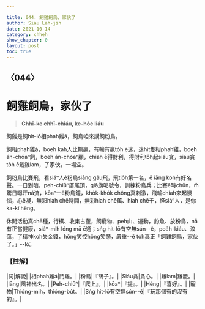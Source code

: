 ```yaml
---

title: 044. 飼雞飼鳥，家伙了
author: Siau Lah-jih
date: 2021-10-14
category: chheh
show_chapter: 0
layout: post
toc: true
---
```

  
## 〈044〉
# 飼雞飼鳥，家伙了
>**Chhī-ke chhī-chiáu, ke-hóe liáu**

飼雞是飼hit-lō相phah雞á，飼鳥咱來講飼粉鳥。

飼相phah雞á，boeh kah人比輸贏，有輸有贏to̍h ē迷，迷hit隻相phah雞，boeh án-chóaⁿ飼，boeh án-chóaⁿ顧，chiah ē得財利，得財利to̍h起siáu貪，siáu貪to̍h ē戴雞lam，了家伙，一場空。

飼粉鳥比賽飛，看siáⁿ人ê粉鳥siāng gâu飛，飛tio̍h第一名，ē iāng koh有好名聲。一日到暗，peh-chiūⁿ厝尾頂，giâ旗喝號令，訓練粉鳥兵；比賽ê時chūn，m̄驚日曝汗ná流，kōaⁿ一ê粉鳥鐘，kho̍k-kho̍k chông真刺激，飛輸chiah來起懊惱，心ē凝，無彩hiah chē時間，無彩hiah  chē萬、hiah  chē千，怪siáⁿ人，是你ka-kī hèng。

休閒活動真chē種，行棋、收集古董，飼寵物、peh山、運動，釣魚、放粉鳥，nā有正當健康，siáⁿ-mih lóng mā ē通；sńg hit-lō有空無sún--ê，poa̍h-kiáu、浪蕩，了精神koh失金錢，hông笑悾hông笑戇，嚴重--ê to̍h真正「飼雞飼鳥，家伙了。」--lò͘。


### 【註解】

|詞|解說|
|相phah雞á|鬥雞。|
|粉鳥|『鴿子』。|
|Siáu貪|貪心。|
|雞lam|雞籠。|
|Iāng|風神出名。|
|Peh-chiūⁿ|『爬上』。|
|kōaⁿ|『提』。|
|Hèng|『喜好』。|
|寵物|Thióng-mi̍h，thióng-bu̍t。|
|Sńg hit-lō有空無sún--ê|『玩那個有的沒有的』。|
